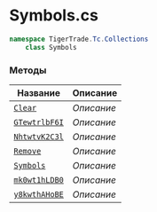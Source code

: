 
# Symbols.cs
```csharp
namespace TigerTrade.Tc.Collections  
    class Symbols
```

### Методы
| Название | Описание |
| --- | --- |
| [`Clear`](./Методы/Clear.md) | *Описание* |
| [`GTewtrlbF6I`](./Методы/GTewtrlbF6I.md) | *Описание* |
| [`NhtwtvK2C3l`](./Методы/NhtwtvK2C3l.md) | *Описание* |
| [`Remove`](./Методы/Remove.md) | *Описание* |
| [`Symbols`](./Методы/Symbols.md) | *Описание* |
| [`mk0wt1hLDB0`](./Методы/mk0wt1hLDB0.md) | *Описание* |
| [`y8kwthAHoBE`](./Методы/y8kwthAHoBE.md) | *Описание* |
